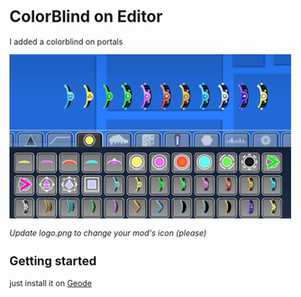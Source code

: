 # ColorBlind on Editor
I added a colorblind on portals

<img src="referencia.png" width="500" alt="Example" />

*Update logo.png to change your mod's icon (please)*

## Getting started
just install it on [Geode](https://geode-sdk.org) 


